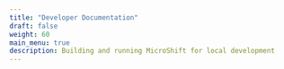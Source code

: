 ```yaml
---
title: "Developer Documentation"
draft: false
weight: 60
main_menu: true
description: Building and running MicroShift for local development
---
```

